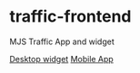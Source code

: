 # traffic-frontend
MJS Traffic App and widget

[Desktop widget](http://www.jsonline.com/news/traffic)
[Mobile App](http://m.jsonline.com/traffic)
